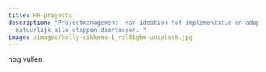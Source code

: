 ```yaml
---
title: HR-projects
description: "Projectmanagement: van ideation tot implementatie en adoptie. En
  natuurlijk alle stappen daartussen. "
image: /images/kelly-sikkema-1_rzl8bgbm-unsplash.jpg
---
```

nog vullen